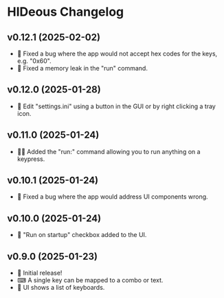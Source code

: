 # HIDeous Changelog

## v0.12.1 (2025-02-02)

- 🐛 Fixed a bug where the app would not accept hex codes for the keys, e.g. "0x60".
- 🐛 Fixed a memory leak in the "run" command.

## v0.12.0 (2025-01-28)

- 📝 Edit "settings.ini" using a button in the GUI or by right clicking a tray icon.

## v0.11.0 (2025-01-24)

- 🏃‍♀️ Added the "run:" command allowing you to run anything on a keypress.

## v0.10.1 (2025-01-24)

- 🐛 Fixed a bug where the app would address UI components wrong.

## v0.10.0 (2025-01-24)

- 🚀 "Run on startup" checkbox added to the UI.

## v0.9.0 (2025-01-23)

- 🚀 Initial release!
- ⌨ A single key can be mapped to a combo or text.
- 🎨 UI shows a list of keyboards.
